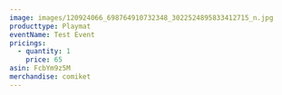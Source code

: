 ```yaml
---
image: images/120924066_698764910732348_3022524895833412715_n.jpg
producttype: Playmat
eventName: Test Event
pricings:
  - quantity: 1
    price: 65
asin: FcbYm9z5M
merchandise: comiket
---
```


